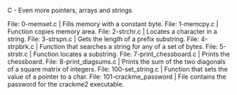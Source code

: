 C - Even more pointers, arrays and strings

File: 0-memset.c | Fills memory with a constant byte.
File: 1-memcpy.c | Function copies memory area.
File: 2-strchr.c | Locates a character in a string.
File: 3-strspn.c | Gets the length of a prefix substring.
File: 4-strpbrk.c | Function that searches a string for any of a set of bytes.
File: 5-strstr.c | Function locates a substring.
File: 7-print_chessboard.c | Prints the chessboard.
File: 8-print_diagsums.c | Prints the sum of the two diagonals of a square matrix of integers.
File: 100-set_string.c | Function that sets the value of a pointer to a char.
File: 101-crackme_password | File contains the password for the crackme2 executable.

